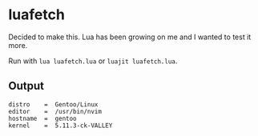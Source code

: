 # luafetch

Decided to make this. Lua has been growing on me and I wanted to test it more.

Run with `lua luafetch.lua` or `luajit luafetch.lua`.

## Output

```
distro    =  Gentoo/Linux
editor    =  /usr/bin/nvim
hostname  =  gentoo
kernel    =  5.11.3-ck-VALLEY
```
